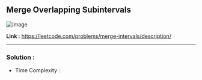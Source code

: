 ## Merge Overlapping Subintervals 

![image](https://user-images.githubusercontent.com/23376002/219950120-19c66938-2248-4903-ba30-4f36b644d63a.png)

**Link :** https://leetcode.com/problems/merge-intervals/description/

------------------------------------------------------------------------------------------------------------------------------------------------------


### Solution : 

- Time Complexity : 

